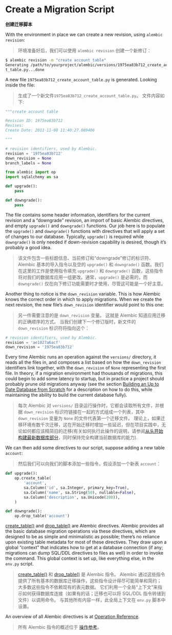 # Create a Migration Script

[create_table()]: /en/ops.html#alembic.operations.Operations.create_table
[drop_table()]: /en/ops.html#alembic.operations.Operations.drop_table
[Operation Reference]: /en/ops.html#ops
[操作参考]: /en/ops.html#ops
[Building an Up to Date Database from Scratch]: /en/cookbook.html#building-uptodate
[从头开始构建最新数据库部分]: /en/cookbook.html#building-uptodate

**创建迁移脚本**

With the environment in place we can create a new revision, using `alembic revision`:

> 环境准备好后，我们可以使用 `alembic revision` 创建一个新修订：

```bash
$ alembic revision -m "create account table"
Generating /path/to/yourproject/alembic/versions/1975ea83b712_create_accoun
t_table.py...done
```

A new file `1975ea83b712_create_account_table.py` is generated. Looking inside the file:

> 生成了一个新文件`1975ea83b712_create_account_table.py`。 文件内容如下:

```python
"""create account table

Revision ID: 1975ea83b712
Revises:
Create Date: 2011-11-08 11:40:27.089406

"""

# revision identifiers, used by Alembic.
revision = '1975ea83b712'
down_revision = None
branch_labels = None

from alembic import op
import sqlalchemy as sa

def upgrade():
    pass

def downgrade():
    pass
```

The file contains some header information, identifiers for the current revision and a “downgrade” revision, an import of basic Alembic directives, and empty `upgrade()` and `downgrade()` functions. Our job here is to populate the `upgrade()` and `downgrade()` functions with directives that will apply a set of changes to our database. Typically, `upgrade()` is required while `downgrade()` is only needed if down-revision capability is desired, though it’s probably a good idea.

> 该文件包含一些标题信息、当前修订和“downgrade”修订的标识符、Alembic 基本的导入指令以及空的 `upgrade()` 和 `downgrade()` 函数。我们在这里的工作是使用指令填充 `upgrade()` 和 `downgrade()` 函数，这些指令将对我们的数据库应用一组更改。通常，`upgrade()` 是必需的，而 `downgrade()` 仅在向下修订功能需要时才使用，尽管这可能是一个好主意。

Another thing to notice is the `down_revision` variable. This is how Alembic knows the correct order in which to apply migrations. When we create the next revision, the new file’s `down_revision` identifier would point to this one:

> 另一件需要注意的是 `down_revision` 变量。 这就是 Alembic 知道应用迁移的正确顺序的方式。 当我们创建下一个修订版时，新文件的 `down_revision` 标识符将指向这个：

```python
# revision identifiers, used by Alembic.
revision = 'ae1027a6acf'
down_revision = '1975ea83b712'
```

Every time Alembic runs an operation against the `versions/` directory, it reads all the files in, and composes a list based on how the `down_revision` identifiers link together, with the `down_revision` of `None` representing the first file. In theory, if a migration environment had thousands of migrations, this could begin to add some latency to startup, but in practice a project should probably prune old migrations anyway (see the section [Building an Up to Date Database from Scratch](/en/cookbook.html#building-uptodate) for a description on how to do this, while maintaining the ability to build the current database fully).

> 每次 Alembic 对 `versions/` 目录运行操作时，它都会读取所有文件，并根据 `down_revision` 标识符链接在一起的方式组成一个列表，其中`down_revision` 变量为 `None` 的文件代表第一个迁移文件。 理论上，如果迁移环境有数千次迁移，这在开始迁移时增加一些延迟，但在项目实践中，无论如何都应该精简旧的迁移(有关如何执行此操作的说明，请参阅[从头开始构建最新数据库部分]，同时保持完全构建当前数据库的能力).

We can then add some directives to our script, suppose adding a new table `account`:

> 然后我们可以向我们的脚本添加一些指令，假设添加一个新表 `account`：

```python
def upgrade():
    op.create_table(
        'account',
        sa.Column('id', sa.Integer, primary_key=True),
        sa.Column('name', sa.String(50), nullable=False),
        sa.Column('description', sa.Unicode(200)),
    )

def downgrade():
    op.drop_table('account')
```

[create_table()] and [drop_table()] are Alembic directives. Alembic provides all the basic database migration operations via these directives, which are designed to be as simple and minimalistic as possible; there’s no reliance upon existing table metadata for most of these directives. They draw upon a global “context” that indicates how to get at a database connection (if any; migrations can dump SQL/DDL directives to files as well) in order to invoke the command. This global context is set up, like everything else, in the `env.py` script.

> [create_table()] 和 [drop_table()] 是 Alembic 指令。 Alembic 通过这些指令提供了所有基本的数据库迁移操作，这些指令设计得尽可能简单和简约； 大多数这些指令不依赖现有的表元数据。 它们利用一个全局“上下文”来指示如何获得数据库连接（如果有的话；迁移也可以将 SQL/DDL 指令转储到文件）以调用命令。 与其他所有内容一样，此全局上下文在 `env.py` 脚本中设置。

An overview of all Alembic directives is at [Operation Reference].

> 所有 Alembic 指令的概述位于 [操作参考]。
